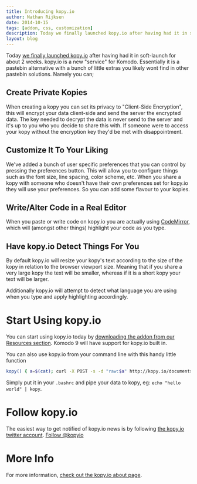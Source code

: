 ```yaml
---
title: Introducing kopy.io
author: Nathan Rijksen
date: 2014-10-15
tags: [addon, css, customization]
description: Today we finally launched kopy.io after having had it in soft-launch for about 2 weeks. kopy.io is a new "service" for Komodo. Essentially it is a pastebin alternative with a bunch of little extras you likely wont find in other pastebin solutions.
layout: blog
---
```


Today [we finally launched kopy.io][0] after having had it in soft-launch for about 2
weeks. kopy.io is a new "service" for Komodo. Essentially it is a pastebin
alternative with a bunch of little extras you likely wont find in other pastebin
solutions. Namely you can;

## Create Private Kopies

When creating a kopy you can set its privacy to "Client-Side Encryption", this
will encrypt your data client-side and send the server the encrypted data. The
key needed to decrypt the data is never send to the server and it's up to you
who you decide to share this with. If someone were to access your kopy without
the encryption key they'd be met with disappointment.

## Customize It To Your Liking

We've added a bunch of user specific preferences that you can control by pressing
the preferences button. This will allow you to configure things such as the
font size, line spacing, color scheme, etc. When you share a kopy with someone
who doesn't have their own preferences set for kopy.io they will use your
preferences. So you can add some flavour to your kopies.

## Write/Alter Code in a Real Editor

When you paste or write code on kopy.io you are actually using
[CodeMirror](http://codemirror.net/), which will (amongst other things) highlight
your code as you type.

## Have kopy.io Detect Things For You

By default kopy.io will resize your kopy's text according to the size of the
kopy in relation to the browser viewport size. Meaning that if you share a very
large kopy the text will be smaller, whereas if it is a short kopy your text will
be larger.

Additionally kopy.io will attempt to detect what language you are using when you
type and apply highlighting accordingly.

# Start Using kopy.io

You can start using kopy.io today by [downloading the addon from our Resources section][1].
Komodo 9 will have support for kopy.io built in.

You can also use kopy.io from your command line with this handy little function

```bash
kopy() { a=$(cat); curl -X POST -s -d "raw:$a" http://kopy.io/documents | awk -F '"' '{print "http://kopy.io/"$4}'; }
```

Simply put it in your `.bashrc` and pipe your data to kopy, eg: `echo "hello world" | kopy`.

# Follow kopy.io

The easiest way to get notified of kopy.io news is by following [the kopy.io twitter
account][2]. <a href="https://twitter.com/kopyio" class="twitter-follow-button" data-show-count="false" data-size="large">Follow @kopyio</a>

# More Info

For more information, [check out the kopy.io about page][3].

   [0]: http://kopy.io/
   [1]: http://komodoide.com/resources/addons/komodo--kopyiointegration/
   [2]: https://twitter.com/kopyio
   [3]: http://kopy.io/about.md
